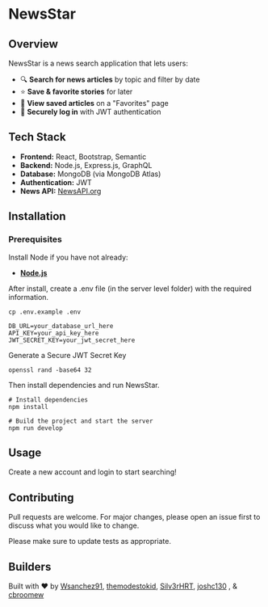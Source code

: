 # NewsStar  

## Overview  

NewsStar is a news search application that lets users:  
- 🔍 **Search for news articles** by topic and filter by date  
- ⭐ **Save & favorite stories** for later  
- 📖 **View saved articles** on a "Favorites" page  
- 🔐 **Securely log in** with JWT authentication  

## Tech Stack  
- **Frontend:** React, Bootstrap, Semantic  
- **Backend:** Node.js, Express.js, GraphQL  
- **Database:** MongoDB (via MongoDB Atlas)  
- **Authentication:** JWT  
- **News API:** [NewsAPI.org](https://newsapi.org/)  

## Installation  

### Prerequisites  
Install Node if you have not already:
- **[Node.js](https://nodejs.org/)**   
 

After install, create a .env file (in the server level folder) with the required information.

```
cp .env.example .env

DB_URL=your_database_url_here
API_KEY=your_api_key_here
JWT_SECRET_KEY=your_jwt_secret_here
```
Generate a Secure JWT Secret Key

```
openssl rand -base64 32
```
Then install dependencies and run NewsStar.
```
# Install dependencies
npm install  

# Build the project and start the server
npm run develop
```

## Usage

Create a new account and login to start searching!

## Contributing

Pull requests are welcome. For major changes, please open an issue first
to discuss what you would like to change.

Please make sure to update tests as appropriate.

## Builders

Built with ❤️ by [Wsanchez91](https://github.com/Wsanchez91), [themodestokid](https://github.com/themodestokid), [
Silv3rHRT](https://github.com/Silv3rHRT), [joshc130](https://github.com/joshc130) ,  & [cbroomew](https://github.com/cbroomew)